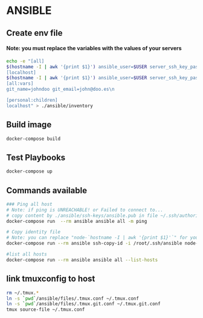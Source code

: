 # ANSIBLE
## Create env file

#### Note: you must replace the variables with the values ​​of your servers

```bash
echo -e "[all]
$(hostname -I | awk '{print $1}') ansible_user=$USER server_ssh_key_passphrasse=\"\"\n
[localhost]
$(hostname -I | awk '{print $1}') ansible_user=$USER server_ssh_key_passphrasse=\"\"\n
[all:vars]
git_name=johndoo git_email=john@doo.es\n

[personal:children]
localhost" > ./ansible/inventory
```

## Build image

```bash
docker-compose build
```

## Test Playbooks

```bash
docker-compose up
```



## Commands available


```bash
### Ping all host
# Note: if ping is UNREACHABLE! or Failed to connect to...
# copy content by ./ansible/ssh-keys/ansible.pub in file ~/.ssh/authorized_keys in your server.
docker-compose run  --rm ansible ansible all -m ping
```

```bash
# Copy identity file 
# Note: you can replace "node-`hostname -I | awk '{print $1}'`" for your $HOST_NAME or $IP_ADDRESS
docker-compose run --rm ansible ssh-copy-id -i /root/.ssh/ansible node-`hostname -I | awk '{print $1}'`
```

```bash
#list all hosts
docker-compose run --rm ansible ansible all --list-hosts
```

## link tmuxconfig to host

```bash
rm ~/.tmux.*
ln -s `pwd`/ansible/files/.tmux.conf ~/.tmux.conf
ln -s `pwd`/ansible/files/.tmux.git.conf ~/.tmux.git.conf
tmux source-file ~/.tmux.conf
```
